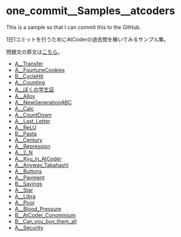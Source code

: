 # one_commit__Samples__atcoders

This is a sample so that I can commit this to the GitHub.

1日1コミットを行うためにAtCoderの過去問を解いてみるサンプル集。

問題文の原文は[こちら](https://atcoder-tags.herokuapp.com/)。

- [A__Transfer](./A__Transfer/)
- [A__FourtuneCookies](./A__FourtuneCookies/)
- [B__CycleHit](./B__CycleHit/)
- [A__Counting](./A__Counting/)
- [A__ぼくの学生証](./A__ぼくの学生証/)
- [A__Alloy](./A__Alloy/)
- [A__NewGenerationABC](./A__NewGenerationABC/)
- [A__Calc](./A__Calc/)
- [A__CountDown](./A__CountDown/)
- [A__Last_Letter](./A__Last_Letter/)
- [A__ReLU](./A__ReLU/)
- [B__Pasta](./B__Pasta/)
- [A__Century](./A__Century/)
- [A__Repression](./A__Repression/)
- [A__2_N](./A__2_N/)
- [A__Kyu_in_AtCoder](./A__Kyu_in_AtCoder/)
- [A__Anyway_Takahashi](./A__Anyway_Takahashi/)
- [A__Buttons](./A__Buttons/)
- [A__Payment](./A__Payment/)
- [B__Savings](./B__Savings/)
- [A__Star](./A__Star/)
- [A__Libra](./A__Libra/)
- [A__Poor](./A__Poor/)
- [A__Blood_Pressure](./A__Blood_Pressure/)
- [B__AtCoder_Conominium](./B__AtCoder_Conominium/)
- [B__Can_you_buy_them_all](./B__Can_you_buy_them_all/)
- [A__Security](./A__Security/)
